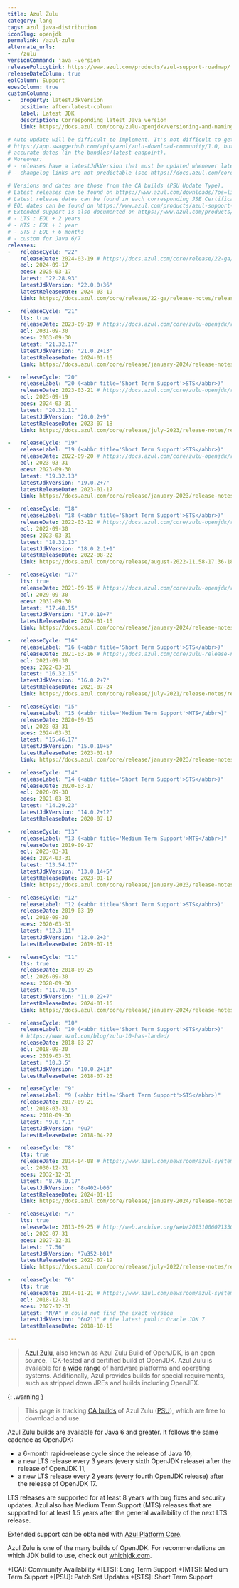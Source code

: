 ```yaml
---
title: Azul Zulu
category: lang
tags: azul java-distribution
iconSlug: openjdk
permalink: /azul-zulu
alternate_urls:
-   /zulu
versionCommand: java -version
releasePolicyLink: https://www.azul.com/products/azul-support-roadmap/
releaseDateColumn: true
eolColumn: Support
eoesColumn: true
customColumns:
-   property: latestJdkVersion
    position: after-latest-column
    label: Latest JDK
    description: Corresponding latest Java version
    link: https://docs.azul.com/core/zulu-openjdk/versioning-and-naming

# Auto-update will be difficult to implement. It's not difficult to get the versions through
# https://app.swaggerhub.com/apis/azul/zulu-download-community/1.0, but the API does not provide
# accurate dates (in the bundles/latest endpoint).
# Moreover:
# - releases have a latestJdkVersion that must be updated whenever latest is updated,
# - changelog links are not predictable (see https://docs.azul.com/core/release-notes/release-notes).

# Versions and dates are those from the CA builds (PSU Update Type).
# Latest releases can be found on https://www.azul.com/downloads/?os=linux&architecture=x86-64-bit&package=jdk&show-old-builds=true#download-openjdk.
# Latest release dates can be found in each corresponding JSE Certificate (or in https://docs.azul.com/core/zulu-openjdk/release-notes.html).
# EOL dates can be found on https://www.azul.com/products/azul-support-roadmap/.
# Extended support is also documented on https://www.azul.com/products/azul-support-roadmap/ :
# - LTS : EOL + 2 years
# - MTS : EOL + 1 year
# - STS : EOL + 6 months
# - custom for Java 6/7
releases:
-   releaseCycle: "22"
    releaseDate: 2024-03-19 # https://docs.azul.com/core/release/22-ga/release-notes/release-notes
    eol: 2024-09-17
    eoes: 2025-03-17
    latest: "22.28.93"
    latestJdkVersion: "22.0.0+36"
    latestReleaseDate: 2024-03-19
    link: https://docs.azul.com/core/release/22-ga/release-notes/release-notes

-   releaseCycle: "21"
    lts: true
    releaseDate: 2023-09-19 # https://docs.azul.com/core/zulu-openjdk/release-notes/21-ga
    eol: 2031-09-30
    eoes: 2033-09-30
    latest: "21.32.17"
    latestJdkVersion: "21.0.2+13"
    latestReleaseDate: 2024-01-16
    link: https://docs.azul.com/core/release/january-2024/release-notes/release-notes

-   releaseCycle: "20"
    releaseLabel: "20 (<abbr title='Short Term Support'>STS</abbr>)"
    releaseDate: 2023-03-21 # https://docs.azul.com/core/zulu-openjdk/release-notes/20-ga
    eol: 2023-09-19
    eoes: 2024-03-31
    latest: "20.32.11"
    latestJdkVersion: "20.0.2+9"
    latestReleaseDate: 2023-07-18
    link: https://docs.azul.com/core/release/july-2023/release-notes/release-notes

-   releaseCycle: "19"
    releaseLabel: "19 (<abbr title='Short Term Support'>STS</abbr>)"
    releaseDate: 2022-09-20 # https://docs.azul.com/core/zulu-openjdk/release-notes/19-ga
    eol: 2023-03-31
    eoes: 2023-09-30
    latest: "19.32.13"
    latestJdkVersion: "19.0.2+7"
    latestReleaseDate: 2023-01-17
    link: https://docs.azul.com/core/release/january-2023/release-notes/release-notes

-   releaseCycle: "18"
    releaseLabel: "18 (<abbr title='Short Term Support'>STS</abbr>)"
    releaseDate: 2022-03-12 # https://docs.azul.com/core/zulu-openjdk/release-notes/18-ga
    eol: 2022-09-30
    eoes: 2023-03-31
    latest: "18.32.13"
    latestJdkVersion: "18.0.2.1+1"
    latestReleaseDate: 2022-08-22
    link: https://docs.azul.com/core/release/august-2022-11.58-17.36-18.32/release-notes/release-notes

-   releaseCycle: "17"
    lts: true
    releaseDate: 2021-09-15 # https://docs.azul.com/core/zulu-openjdk/release-notes/17-ga
    eol: 2029-09-30
    eoes: 2031-09-30
    latest: "17.48.15"
    latestJdkVersion: "17.0.10+7"
    latestReleaseDate: 2024-01-16
    link: https://docs.azul.com/core/release/january-2024/release-notes/release-notes

-   releaseCycle: "16"
    releaseLabel: "16 (<abbr title='Short Term Support'>STS</abbr>)"
    releaseDate: 2021-03-16 # https://docs.azul.com/core/zulu-release-notes/16-ga/ZuluReleaseNotes/Title.htm
    eol: 2021-09-30
    eoes: 2022-03-31
    latest: "16.32.15"
    latestJdkVersion: "16.0.2+7"
    latestReleaseDate: 2021-07-24
    link: https://docs.azul.com/core/release/july-2021/release-notes/release-notes

-   releaseCycle: "15"
    releaseLabel: "15 (<abbr title='Medium Term Support'>MTS</abbr>)"
    releaseDate: 2020-09-15
    eol: 2023-03-31
    eoes: 2024-03-31
    latest: "15.46.17"
    latestJdkVersion: "15.0.10+5"
    latestReleaseDate: 2023-01-17
    link: https://docs.azul.com/core/release/january-2023/release-notes/release-notes

-   releaseCycle: "14"
    releaseLabel: "14 (<abbr title='Short Term Support'>STS</abbr>)"
    releaseDate: 2020-03-17
    eol: 2020-09-30
    eoes: 2021-03-31
    latest: "14.29.23"
    latestJdkVersion: "14.0.2+12"
    latestReleaseDate: 2020-07-17

-   releaseCycle: "13"
    releaseLabel: "13 (<abbr title='Medium Term Support'>MTS</abbr>)"
    releaseDate: 2019-09-17
    eol: 2023-03-31
    eoes: 2024-03-31
    latest: "13.54.17"
    latestJdkVersion: "13.0.14+5"
    latestReleaseDate: 2023-01-17
    link: https://docs.azul.com/core/release/january-2023/release-notes/release-notes

-   releaseCycle: "12"
    releaseLabel: "12 (<abbr title='Short Term Support'>STS</abbr>)"
    releaseDate: 2019-03-19
    eol: 2019-09-30
    eoes: 2020-03-31
    latest: "12.3.11"
    latestJdkVersion: "12.0.2+3"
    latestReleaseDate: 2019-07-16

-   releaseCycle: "11"
    lts: true
    releaseDate: 2018-09-25
    eol: 2026-09-30
    eoes: 2028-09-30
    latest: "11.70.15"
    latestJdkVersion: "11.0.22+7"
    latestReleaseDate: 2024-01-16
    link: https://docs.azul.com/core/release/january-2024/release-notes/release-notes

-   releaseCycle: "10"
    releaseLabel: "10 (<abbr title='Short Term Support'>STS</abbr>)"
    # https://www.azul.com/blog/zulu-10-has-landed/
    releaseDate: 2018-03-27
    eol: 2018-09-30
    eoes: 2019-03-31
    latest: "10.3.5"
    latestJdkVersion: "10.0.2+13"
    latestReleaseDate: 2018-07-26

-   releaseCycle: "9"
    releaseLabel: "9 (<abbr title='Short Term Support'>STS</abbr>)"
    releaseDate: 2017-09-21
    eol: 2018-03-31
    eoes: 2018-09-30
    latest: "9.0.7.1"
    latestJdkVersion: "9u7"
    latestReleaseDate: 2018-04-27

-   releaseCycle: "8"
    lts: true
    releaseDate: 2014-04-08 # https://www.azul.com/newsroom/azul-systems-extends-zulu-runtime-for-java-to-support-java-8/
    eol: 2030-12-31
    eoes: 2032-12-31
    latest: "8.76.0.17"
    latestJdkVersion: "8u402-b06"
    latestReleaseDate: 2024-01-16
    link: https://docs.azul.com/core/release/january-2024/release-notes/release-notes

-   releaseCycle: "7"
    lts: true
    releaseDate: 2013-09-25 # http://web.archive.org/web/20131006021330/http://msopentech.com/blog/2013/09/25/azul-systems-releases-zulu-an-openjdk-build-for-windows-azure-in-partnership-with-ms-open-tech/
    eol: 2022-07-31
    eoes: 2027-12-31
    latest: "7.56"
    latestJdkVersion: "7u352-b01"
    latestReleaseDate: 2022-07-19
    link: https://docs.azul.com/core/release/july-2022/release-notes/release-notes

-   releaseCycle: "6"
    lts: true
    releaseDate: 2014-01-21 # https://www.azul.com/newsroom/azul-systems-extends-zulu-to-support-java-6-and-major-linux-distributions/
    eol: 2018-12-31
    eoes: 2027-12-31
    latest: "N/A" # could not find the exact version
    latestJdkVersion: "6u211" # the latest public Oracle JDK 7
    latestReleaseDate: 2018-10-16

---
```


> [Azul Zulu](https://docs.azul.com/core/), also known as Azul Zulu Build of OpenJDK, is an open
> source, TCK-tested and certified build of OpenJDK. Azul Zulu is available for
> [a wide range](https://docs.azul.com/core/release-notes/supported-platforms) of hardware platforms
> and operating systems. Additionally, Azul provides builds for special requirements, such as
> stripped down JREs and builds including OpenJFX.

{: .warning }
> This page is tracking [CA builds](https://support.azul.com/hc/articles/360051512551-What-s-the-difference-between-CA-and-SA-bundles-of-Azul-Zulu-Builds-of-OpenJDK)
> of Azul Zulu ([PSU](https://support.azul.com/hc/articles/4420847095444-Explaining-PSU-and-CPU)),
> which are free to download and use.

Azul Zulu builds are available for Java 6 and greater. It follows the same cadence as OpenJDK:

- a 6-month rapid-release cycle since the release of Java 10,
- a new LTS release every 3 years (every sixth OpenJDK release) after the release of OpenJDK 11,
- a new LTS release every 2 years (every fourth OpenJDK release) after the release of OpenJDK 17.

LTS releases are supported for at least 8 years with bug fixes and security updates. Azul also has
Medium Term Support (MTS) releases that are supported for at least 1.5 years after the
general availability of the next LTS release.

Extended support can be obtained with [Azul Platform Core](https://www.azul.com/products/core/).

Azul Zulu is one of the many builds of OpenJDK. For recommendations on which JDK build to use, check
out [whichjdk.com](https://whichjdk.com/#azul-zulu).

*[CA]: Community Availability
*[LTS]: Long Term Support
*[MTS]: Medium Term Support
*[PSU]: Patch Set Updates
*[STS]: Short Term Support

